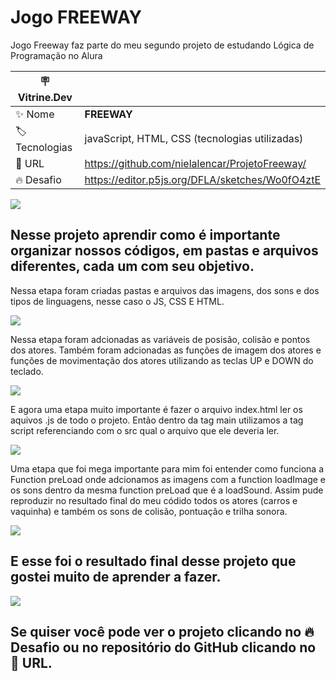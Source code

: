 # Jogo FREEWAY

Jogo Freeway faz parte do meu segundo projeto de estudando Lógica de Programação no Alura

| :placard: Vitrine.Dev |     |
| -------------  | --- |
| :sparkles: Nome        | **FREEWAY**
| :label: Tecnologias | javaScript, HTML, CSS (tecnologias utilizadas)
| :rocket: URL         | https://github.com/nielalencar/ProjetoFreeway/
| :fire: Desafio     | https://editor.p5js.org/DFLA/sketches/Wo0fO4ztE

<!-- Inserir imagem com a #vitrinedev ao final do link -->
![](https://github.com/nielalencar/modelo-para-projetos-vitrine-dev/assets/129704411/34984f1d-1636-46e6-b268-b7de8b4cabf6#vitrinedev)

## Nesse projeto aprendir como é importante organizar nossos códigos, em pastas e arquivos diferentes, cada um com seu objetivo.

Nessa etapa foram criadas pastas e arquivos das imagens, dos sons e dos tipos de linguagens, nesse caso o JS, CSS E HTML.

![](https://github.com/nielalencar/modelo-para-projetos-vitrine-dev/assets/129704411/1ddad042-e6f6-417f-a2bf-6b827545244a)

Nessa etapa foram adcionadas as variáveis de posisão, colisão e pontos dos atores. Também foram adcionadas as funções de imagem dos atores e funções de movimentação dos atores utilizando as teclas UP e DOWN do teclado. 

![](https://github.com/nielalencar/modelo-para-projetos-vitrine-dev/assets/129704411/c23050ff-06f8-4462-990b-769860009667)


E agora uma etapa muito importante é fazer o arquivo index.html ler os aquivos .js de todo o projeto. Então dentro da tag main utilizamos a tag script referenciando com o src qual o arquivo que ele deveria ler.

![](https://github.com/nielalencar/modelo-para-projetos-vitrine-dev/assets/129704411/94b106ac-3e76-4e41-a27a-466c919193d6)


Uma etapa que foi mega importante para mim foi entender como funciona a Function preLoad onde adcionamos as imagens com a function loadImage e os sons dentro da mesma function preLoad que é a loadSound.
Assim pude reproduzir no resultado final do meu códido todos os atores (carros e vaquinha) e também os sons de colisão, pontuação e trilha sonora.

![](https://github.com/nielalencar/modelo-para-projetos-vitrine-dev/assets/129704411/249e1ece-a41d-4ea0-a28c-a45d2a52e398)

## E esse foi o resultado final desse projeto que gostei muito de aprender a fazer.

![](https://github.com/nielalencar/modelo-para-projetos-vitrine-dev/assets/129704411/c0d1942f-96f7-4a10-9680-74e33ea51b8d)

## Se quiser você pode ver o projeto clicando no :fire: Desafio ou no repositório do GitHub clicando no :rocket: URL. 
